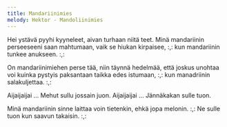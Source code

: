 ```yaml
---
title: Mandariinimies
melody: Hektor - Mandoliinimies
---
```

Hei ystävä pyyhi kyyneleet,
aivan turhaan niitä teet.
Minä mandariinin perseeseeni saan mahtumaan,
vaik se hiukan kirpaisee,
:,: kun mandariinin tunkee anukseen. :,:

On mandariinimiehen perse tää,
niin täynnä hedelmää,
että joskus unohtaa
voi kuinka pystyis paksantaan
taikka edes istumaan,
:,: kun manadriinin salakuljettaa. :,:

Aijaijaijai ... Mehut sullu jossain juon.
Aijaijaijai ... Jännäkakan sulle tuon.

Minä mandariinin sinne laittaa
voin tietenkin,
ehkä jopa melonin.
:,: Ne sulle tuon kun saavun takaisin. :,:
